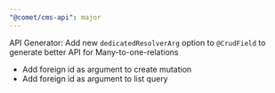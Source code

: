 ```yaml
---
"@comet/cms-api": major
---
```


API Generator: Add new `dedicatedResolverArg` option to `@CrudField` to generate better API for Many-to-one-relations

-   Add foreign id as argument to create mutation
-   Add foreign id as argument to list query
